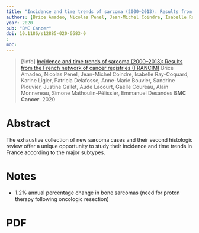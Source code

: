 ```yaml
---
title: "Incidence and time trends of sarcoma (2000–2013): Results from the French network of cancer registries (FRANCIM)"
authors: [Brice Amadeo, Nicolas Penel, Jean-Michel Coindre, Isabelle Ray-Coquard, Karine Ligier, Patricia Delafosse, Anne-Marie Bouvier, Sandrine Plouvier, Justine Gallet, Aude Lacourt, Gaëlle Coureau, Alain Monnereau, Simone Mathoulin-Pélissier, Emmanuel Desandes]
year: 2020
pub: "BMC Cancer"
doi: 10.1186/s12885-020-6683-0
: 
moc: 
---
```

>[!info]
[Incidence and time trends of sarcoma (2000–2013): Results from the French network of cancer registries (FRANCIM)](https://pubmed.ncbi.nlm.nih.gov//)
Brice Amadeo, Nicolas Penel, Jean-Michel Coindre, Isabelle Ray-Coquard, Karine Ligier, Patricia Delafosse, Anne-Marie Bouvier, Sandrine Plouvier, Justine Gallet, Aude Lacourt, Gaëlle Coureau, Alain Monnereau, Simone Mathoulin-Pélissier, Emmanuel Desandes
**BMC Cancer**. 2020

# Abstract
The exhaustive collection of new sarcoma cases and their second histologic review offer a unique opportunity to study their incidence and time trends in France according to the major subtypes.

# Notes
- 1.2% annual percentage change in bone sarcomas (need for proton therapy following oncologic resection)

# PDF
